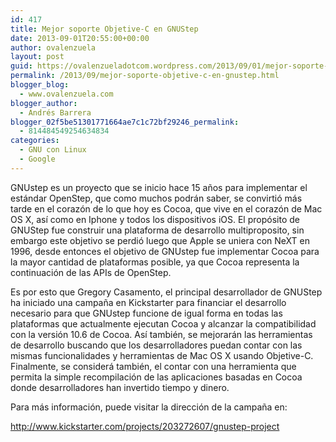 ```yaml
---
id: 417
title: Mejor soporte Objetive-C en GNUStep
date: 2013-09-01T20:55:00+00:00
author: ovalenzuela
layout: post
guid: https://ovalenzueladotcom.wordpress.com/2013/09/01/mejor-soporte-objetive-c-en-gnustep
permalink: /2013/09/mejor-soporte-objetive-c-en-gnustep.html
blogger_blog:
  - www.ovalenzuela.com
blogger_author:
  - Andrés Barrera
blogger_02f5be51301771664ae7c1c72bf29246_permalink:
  - 814484549254634834
categories:
  - GNU con Linux
  - Google
---
```

GNUstep es un proyecto que se inicio hace 15 años para implementar el estándar OpenStep, que como muchos podrán saber, se convirtió más tarde en el corazón de lo que hoy es Cocoa, que vive en el corazón de Mac OS X, así como en Iphone y todos los dispositivos iOS. El propósito de GNUStep fue construir una plataforma de desarrollo multiproposito, sin embargo este objetivo se perdió luego que Apple se uniera con NeXT en 1996, desde entonces el objetivo de GNUstep fue implementar Cocoa para la mayor cantidad de plataformas posible, ya que Cocoa representa la continuación de las APIs de OpenStep.

Es por esto que Gregory Casamento, el principal desarrollador de GNUStep ha iniciado una campaña en Kickstarter para financiar el desarrollo necesario para que GNUstep funcione de igual forma en todas las plataformas que actualmente ejecutan Cocoa y alcanzar la compatibilidad con la versión 10.6 de Cocoa. Así también, se mejorarán las herramientas de desarrollo buscando que los desarrolladores puedan contar con las mismas funcionalidades y herramientas de Mac OS X usando Objetive-C. Finalmente, se considerá también, el contar con una herramienta que permita la simple recompilación de las aplicaciones basadas en Cocoa donde desarrolladores han invertido tiempo y dinero.

Para más información, puede visitar la dirección de la campaña en:

<a title="http://www.kickstarter.com/projects/203272607/gnustep-project" href="http://www.kickstarter.com/projects/203272607/gnustep-project" target="_blank">http://www.kickstarter.com/projects/203272607/gnustep-project</a>